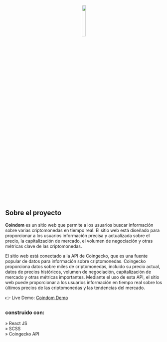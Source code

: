 <div align='center'><img style="width:16%" src='https://user-images.githubusercontent.com/105128267/220607693-29987a1c-8f0d-4835-9bfe-3b5c9f326b17.png'/></div>

<h2>Sobre el proyecto</h2>

<p><b>Coindom</b> es un sitio web que permite a los usuarios buscar información sobre varias criptomonedas en tiempo real. El sitio web está diseñado para proporcionar a los usuarios información precisa y actualizada sobre el precio, la capitalización de mercado, el volumen de negociación y otras métricas clave de las criptomonedas. <br/>

El sitio web está conectado a la API de Coingecko, que es una fuente popular de datos para información sobre criptomonedas. Coingecko proporciona datos sobre miles de criptomonedas, incluido su precio actual, datos de precios históricos, volumen de negociación, capitalización de mercado y otras métricas importantes. Mediante el uso de esta API, el sitio web puede proporcionar a los usuarios información en tiempo real sobre los últimos precios de las criptomonedas y las tendencias del mercado.
</p>

👉 Live Demo: <a href='https://coindom-sooty.vercel.app/'>Coindom Demo</a>

<h3>construido con:</h3>

» React JS <br>
» SCSS  <br>
» Coingecko API <br>
